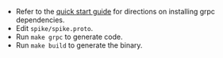 * Refer to the [quick start guide](https://grpc.io/docs/quickstart/go.html) for directions on installing grpc dependencies.
* Edit `spike/spike.proto`.
* Run `make grpc` to generate code.
* Run `make build` to generate the binary.
